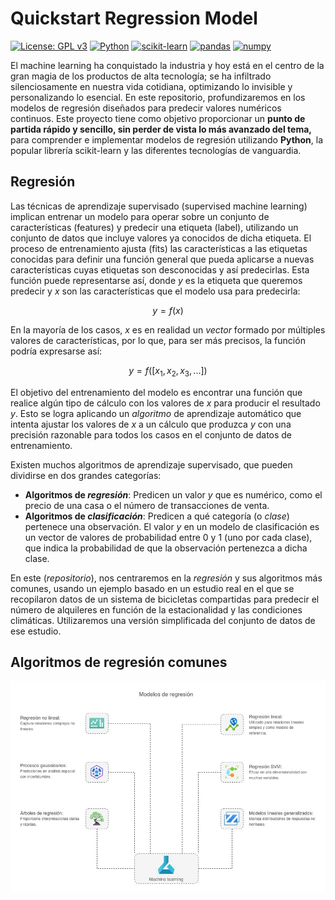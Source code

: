 # Quickstart Regression Model

[![License: GPL v3](https://img.shields.io/badge/License-GPLv3-blue.svg)](https://www.gnu.org/licenses/gpl-3.0)
[![Python](https://img.shields.io/badge/Python-3.6%2B-blue.svg)](https://www.python.org/)
[![scikit-learn](https://img.shields.io/badge/scikit--learn-%E2%89%A51.0-orange.svg)](https://scikit-learn.org/stable/)
[![pandas](https://img.shields.io/badge/pandas-%E2%89%A51.0-brightgreen.svg)](https://pandas.pydata.org/)
[![numpy](https://img.shields.io/badge/numpy-%E2%89%A51.20-brightgreen.svg)](https://numpy.org/)

El machine learning ha conquistado la industria y hoy está en el centro de la gran magia de los productos de alta tecnología; se ha infiltrado silenciosamente en nuestra vida cotidiana, optimizando lo invisible y personalizando lo esencial. En este repositorio, profundizaremos en los modelos de regresión diseñados para predecir valores numéricos continuos. Este proyecto tiene como objetivo proporcionar un **punto de partida rápido y sencillo, sin perder de vista lo más avanzado del tema,** para comprender e implementar modelos de regresión utilizando **Python**, la popular librería scikit-learn y las diferentes tecnologías de vanguardia. 

## Regresión
Las técnicas de aprendizaje supervisado (supervised machine learning) implican entrenar un modelo para operar sobre un conjunto de características (features) y predecir una etiqueta (label), utilizando un conjunto de datos que incluye valores ya conocidos de dicha etiqueta. El proceso de entrenamiento ajusta (fits) las características a las etiquetas conocidas para definir una función general que pueda aplicarse a nuevas características cuyas etiquetas son desconocidas y así predecirlas. Esta función puede representarse así, donde *y* es la etiqueta que queremos predecir y *x* son las características que el modelo usa para predecirla:

$$y = f(x)$$  

En la mayoría de los casos, *x* es en realidad un *vector* formado por múltiples valores de características, por lo que, para ser más precisos, la función podría expresarse así:  

$$y = f([x_1, x_2, x_3, ...])$$  

El objetivo del entrenamiento del modelo es encontrar una función que realice algún tipo de cálculo con los valores de *x* para producir el resultado *y*. Esto se logra aplicando un *algoritmo* de aprendizaje automático que intenta ajustar los valores de *x* a un cálculo que produzca *y* con una precisión razonable para todos los casos en el conjunto de datos de entrenamiento.

Existen muchos algoritmos de aprendizaje supervisado, que pueden dividirse en dos grandes categorías:  

- **Algoritmos de *regresión***: Predicen un valor *y* que es numérico, como el precio de una casa o el número de transacciones de venta.  
- **Algoritmos de *clasificación***: Predicen a qué categoría (o *clase*) pertenece una observación. El valor *y* en un modelo de clasificación es un vector de valores de probabilidad entre 0 y 1 (uno por cada clase), que indica la probabilidad de que la observación pertenezca a dicha clase.  

En este (*repositorio*), nos centraremos en la *regresión* y sus algoritmos más comunes, usando un ejemplo basado en un estudio real en el que se recopilaron datos de un sistema de bicicletas compartidas para predecir el número de alquileres en función de la estacionalidad y las condiciones climáticas. Utilizaremos una versión simplificada del conjunto de datos de ese estudio.

##  Algoritmos de regresión comunes


![Modelos de regresión](assets/models.jpg)
